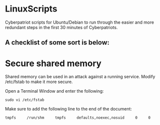 # LinuxScripts
Cyberpatriot scripts for Ubuntu/Debian to run through the easier and more redundant steps in the first 30 minutes of Cyberpatriots.

## A checklist of some sort is below:

# Secure shared memory
   
Shared memory can be used in an attack against a running service. Modify /etc/fstab to make it more secure. 

Open a Terminal Window and enter the following:
``` shell
sudo vi /etc/fstab
```

Make sure to add the following line to the end of the document:
```
tmpfs     /run/shm     tmpfs     defaults,noexec,nosuid     0     0
```
